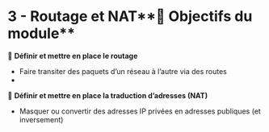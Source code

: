 # 3 - Routage et NAT**🧭 Objectifs du module**

🔹 **Définir et mettre en place le routage**

- Faire transiter des paquets d’un réseau à l’autre via des routes
- 

🔹 **Définir et mettre en place la traduction d’adresses (NAT)**

- Masquer ou convertir des adresses IP privées en adresses publiques (et inversement)
